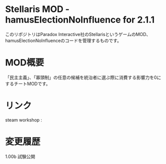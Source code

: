 # Stellaris MOD - hamusElectionNoInfluence for 2.1.1
このリポジトリはParadox Interactive社のStellarisというゲームのMOD、hamusElectionNoInfluenceのコードを管理するものです。 

#  MOD概要
「民主主義」、「寡頭制」の任意の候補を統治者に選ぶ際に消費する影響力を0にするチートMODです。

# リンク
steam workshop : 

# 変更履歴
1.00b	試験公開
